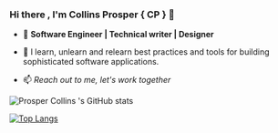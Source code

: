 ### Hi there , I'm  Collins Prosper { CP } 👋

- 👀 **Software Engineer | Technical writer | Designer**
- 🌱 I learn, unlearn and relearn best practices and tools for building sophisticated software applications.

-  📫 *Reach out to me, let's work together*

![Prosper Collins 's GitHub stats](https://github-readme-stats.vercel.app/api?username=papilocollanso&show_icons=true&theme=radical)

[![Top Langs](https://github-readme-stats.vercel.app/api/top-langs/?username=papilocollanso)](https://github.com/papilocollanso/github-readme-stats)

